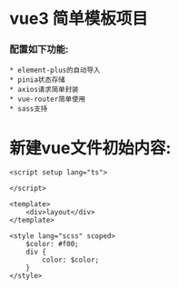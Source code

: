# vue3 简单模板项目

### 配置如下功能:
    * element-plus的自动导入
    * pinia状态存储
    * axios请求简单封装
    * vue-router简单使用
    * sass支持

# 新建vue文件初始内容:
    <script setup lang="ts">

    </script>

    <template>
        <div>layout</div>
    </template>

    <style lang="scss" scoped>
        $color: #f00;
        div {
            color: $color;
        }
    </style>